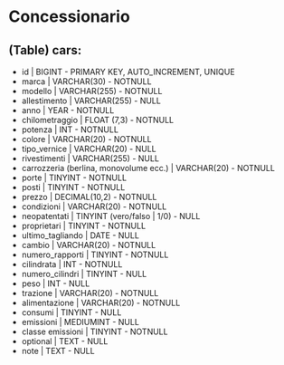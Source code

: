 # Concessionario

## (Table) cars:

- id | BIGINT - PRIMARY KEY, AUTO_INCREMENT, UNIQUE
- marca | VARCHAR(30) - NOTNULL
- modello | VARCHAR(255) - NOTNULL
- allestimento | VARCHAR(255) - NULL
- anno | YEAR - NOTNULL
- chilometraggio | FLOAT (7,3) - NOTNULL
- potenza | INT - NOTNULL
- colore | VARCHAR(20) - NOTNULL
- tipo_vernice | VARCHAR(20) - NULL  
- rivestimenti | VARCHAR(255) - NULL
- carrozzeria (berlina, monovolume ecc.) | VARCHAR(20) - NOTNULL  
- porte | TINYINT - NOTNULL
- posti | TINYINT - NOTNULL
- prezzo | DECIMAL(10,2) - NOTNULL
- condizioni | VARCHAR(20) - NOTNULL
- neopatentati | TINYINT (vero/falso | 1/0) - NULL
- proprietari | TINYINT - NOTNULL
- ultimo_tagliando | DATE - NULL
- cambio | VARCHAR(20) - NOTNULL 
- numero_rapporti | TINYINT - NOTNULL
- cilindrata | INT - NOTNULL
- numero_cilindri | TINYINT - NULL
- peso | INT - NULL
- trazione | VARCHAR(20) - NOTNULL
- alimentazione | VARCHAR(20) - NOTNULL
- consumi | TINYINT - NULL
- emissioni | MEDIUMINT - NULL
- classe emissioni | TINYINT - NOTNULL
- optional | TEXT - NULL
- note | TEXT - NULL